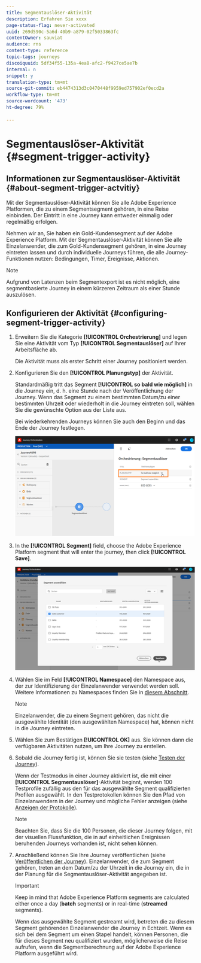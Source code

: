 ```yaml
---
title: Segmentauslöser-Aktivität
description: Erfahren Sie xxxx
page-status-flag: never-activated
uuid: 269d590c-5a6d-40b9-a879-02f5033863fc
contentOwner: sauviat
audience: rns
content-type: reference
topic-tags: journeys
discoiquuid: 5df34f55-135a-4ea8-afc2-f9427ce5ae7b
internal: n
snippet: y
translation-type: tm+mt
source-git-commit: eb4474313d3c0470448f9959ed757902ef0ecd2a
workflow-type: tm+mt
source-wordcount: '473'
ht-degree: 79%

---
```



# Segmentauslöser-Aktivität {#segment-trigger-activity}

## Informationen zur Segmentauslöser-Aktivität {#about-segment-trigger-actvitiy}

Mit der Segmentauslöser-Aktivität können Sie alle Adobe Experience Platformen, die zu einem Segmentsegment gehören, in eine Reise einbinden. Der Eintritt in eine Journey kann entweder einmalig oder regelmäßig erfolgen.

Nehmen wir an, Sie haben ein Gold-Kundensegment auf der Adobe Experience Platform. Mit der Segmentauslöser-Aktivität können Sie alle Einzelanwender, die zum Gold-Kundensegment gehören, in eine Journey eintreten lassen und durch individuelle Journeys führen, die alle Journey-Funktionen nutzen: Bedingungen, Timer, Ereignisse, Aktionen.

>[!NOTE]
>
>Aufgrund von Latenzen beim Segmentexport ist es nicht möglich, eine segmentbasierte Journey in einem kürzeren Zeitraum als einer Stunde auszulösen.

## Konfigurieren der Aktivität {#configuring-segment-trigger-activity}

1. Erweitern Sie die Kategorie **[!UICONTROL Orchestrierung]** und legen Sie eine Aktivität vom Typ **[!UICONTROL Segmentauslöser]** auf Ihrer Arbeitsfläche ab.

   Die Aktivität muss als erster Schritt einer Journey positioniert werden.

1. Konfigurieren Sie den **[!UICONTROL Planungstyp]** der Aktivität.

   Standardmäßig tritt das Segment **[!UICONTROL so bald wie möglich]** in die Journey ein, d. h. eine Stunde nach der Veröffentlichung der Journey. Wenn das Segment zu einem bestimmten Datum/zu einer bestimmten Uhrzeit oder wiederholt in die Journey eintreten soll, wählen Sie die gewünschte Option aus der Liste aus.

   Bei wiederkehrenden Journeys können Sie auch den Beginn und das Ende der Journey festlegen.

   ![](../assets/segment-trigger-schedule.png)

1. In the **[!UICONTROL Segment]** field, choose the Adobe Experience Platform segment that will enter the journey, then click **[!UICONTROL Save]**.

   ![](../assets/segment-trigger-segment-selection.png)

1. Wählen Sie im Feld **[!UICONTROL Namespace]** den Namespace aus, der zur Identifizierung der Einzelanwender verwendet werden soll. Weitere Informationen zu Namespaces finden Sie in [diesem Abschnitt](../event/selecting-the-namespace.md).

   >[!NOTE]
   >
   >Einzelanwender, die zu einem Segment gehören, das nicht die ausgewählte Identität (den ausgewählten Namespace) hat, können nicht in die Journey eintreten.

1. Wählen Sie zum Bestätigen **[!UICONTROL OK]** aus. Sie können dann die verfügbaren Aktivitäten nutzen, um Ihre Journey zu erstellen.

1. Sobald die Journey fertig ist, können Sie sie testen (siehe [Testen der Journey](../building-journeys/testing-the-journey.md)).

   Wenn der Testmodus in einer Journey aktiviert ist, die mit einer **[!UICONTROL Segmentauslöser]**-Aktivität beginnt, werden 100 Testprofile zufällig aus den für das ausgewählte Segment qualifizierten Profilen ausgewählt. In den Testprotokollen können Sie den Pfad von Einzelanwendern in der Journey und mögliche Fehler anzeigen (siehe [Anzeigen der Protokolle](../building-journeys/testing-the-journey.md#viewing_logs)).

   >[!NOTE]
   >
   >Beachten Sie, dass Sie die 100 Personen, die dieser Journey folgen, mit der visuellen Flussfunktion, die in auf einheitlichen Ereignissen beruhenden Journeys vorhanden ist, nicht sehen können.

1. Anschließend können Sie Ihre Journey veröffentlichen (siehe [Veröffentlichen der Journey](../building-journeys/publishing-the-journey.md)). Einzelanwender, die zum Segment gehören, treten an dem Datum/zu der Uhrzeit in die Journey ein, die in der Planung für die Segmentauslöser-Aktivität angegeben ist.

   >[!IMPORTANT]
   >
   >Keep in mind that Adobe Experience Platform segments are calculated either once a day (**batch** segments) or in real-time (**streamed** segments).
   >
   >Wenn das ausgewählte Segment gestreamt wird, betreten die zu diesem Segment gehörenden Einzelanwender die Journey in Echtzeit. Wenn es sich bei dem Segment um einen Stapel handelt, können Personen, die für dieses Segment neu qualifiziert wurden, möglicherweise die Reise aufrufen, wenn die Segmentberechnung auf der Adobe Experience Platform ausgeführt wird.
